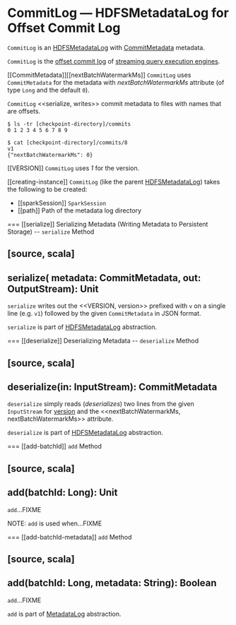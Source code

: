 # CommitLog &mdash; HDFSMetadataLog for Offset Commit Log

`CommitLog` is an [HDFSMetadataLog](HDFSMetadataLog.md) with [CommitMetadata](#CommitMetadata) metadata.

`CommitLog` is the [offset commit log](StreamExecution.md#commitLog) of [streaming query execution engines](StreamExecution.md).

[[CommitMetadata]][[nextBatchWatermarkMs]]
`CommitLog` uses `CommitMetadata` for the metadata with *nextBatchWatermarkMs* attribute (of type `Long` and the default `0`).

`CommitLog` <<serialize, writes>> commit metadata to files with names that are offsets.

```text
$ ls -tr [checkpoint-directory]/commits
0 1 2 3 4 5 6 7 8 9

$ cat [checkpoint-directory]/commits/8
v1
{"nextBatchWatermarkMs": 0}
```

[[VERSION]]
`CommitLog` uses *1* for the version.

[[creating-instance]]
`CommitLog` (like the parent [HDFSMetadataLog](HDFSMetadataLog.md#creating-instance)) takes the following to be created:

* [[sparkSession]] `SparkSession`
* [[path]] Path of the metadata log directory

=== [[serialize]] Serializing Metadata (Writing Metadata to Persistent Storage) -- `serialize` Method

[source, scala]
----
serialize(
  metadata: CommitMetadata,
  out: OutputStream): Unit
----

`serialize` writes out the <<VERSION, version>> prefixed with `v` on a single line (e.g. `v1`) followed by the given `CommitMetadata` in JSON format.

`serialize` is part of [HDFSMetadataLog](HDFSMetadataLog.md#serialize) abstraction.

=== [[deserialize]] Deserializing Metadata -- `deserialize` Method

[source, scala]
----
deserialize(in: InputStream): CommitMetadata
----

`deserialize` simply reads (_deserializes_) two lines from the given `InputStream` for [version](HDFSMetadataLog.md#parseVersion) and the <<nextBatchWatermarkMs, nextBatchWatermarkMs>> attribute.

`deserialize` is part of [HDFSMetadataLog](HDFSMetadataLog.md#deserialize) abstraction.

=== [[add-batchId]] `add` Method

[source, scala]
----
add(batchId: Long): Unit
----

`add`...FIXME

NOTE: `add` is used when...FIXME

=== [[add-batchId-metadata]] `add` Method

[source, scala]
----
add(batchId: Long, metadata: String): Boolean
----

`add`...FIXME

`add` is part of [MetadataLog](MetadataLog.md#add) abstraction.
